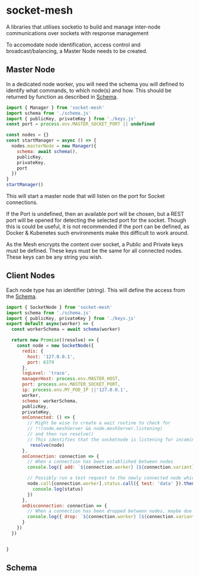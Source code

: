 # socket-mesh
A libraries that utilises socketio to build and manage inter-node communications over sockets with response management

To accomodate node identification, access control and broadcast/balancing, a Master Node needs to be created.

## Master Node

In a dedicated node worker, you will need the schema you will defined to identify what commands, to which node(s) and how. This should be returned by function as described in [Schema](#schema).

```javascript
import { Manager } from 'socket-mesh'
import schema from './schema.js'
import { publicKey, privateKey } from './keys.js'
const port = process.env.MASTER_SOCKET_PORT || undefined

const nodes = {}
const startManager = async () => {
  nodes.masterNode = new Manager({
    schema: await schema(),
    publicKey,
    privateKey,
    port
  })
}
startManager()
```

This will start a master node that will listen on the port for Socket connections. 

If the Port is undefined, then an available port will be chosen, but a REST port will be opened for detecting the selected port for the socket. Though this is could be useful, it is not recommended if the port can be defined, as Docker & Kubenetes such environments make this difficult to work around.

As the Mesh encrypts the content over socket, a Public and Private keys must be defined. These keys must be the same for all connected nodes. These keys can be any string you wish.


## Client Nodes

Each node type has an identifier (string). This will define the access from the [Schema](#schema).



```javascript
import { SocketNode } from 'socket-mesh'
import schema from './schema.js'
import { publicKey, privateKey } from './keys.js'
export default async(worker) => {
  const workerSchema = await schema(worker)

  return new Promise((resolve) => {
    const node = new SocketNode({
      redis: {
        host: '127.0.0.1',
        port: 6379
      },
      logLevel: 'trace',
      managerHost: process.env.MASTER_HOST,
      port: process.env.MASTER_SOCKET_PORT,
      ip: process.env.MY_POD_IP ||'127.0.0.1',
      worker,
      schema: workerSchema,
      publicKey,
      privateKey,
      onConnected: () => {
        // Might be wise to create a wait routine to check for
        // !!(node.meshServer && node.meshServer.listening)
        // and then run resolve()
        // This identifies that the socketnode is listening for incoming connection from other nodes.
         resolve(node)
      },
      onConnection: connection => {
        // When a connection has been established between nodes
        console.log({ add: `${connection.worker} [${connection.variant}]` })

        // Possibly run a test request to the newly connected node which would have a 'status' method in the Schema
        node.call[connection.worker].status.call({ test: 'data' }).then(({ status }) => {
          console.log(status)
        })
      },
      onDisconnection: connection => {
        // When a connection has been dropped between nodes, maybe due to and issue or deployment.
        console.log({ drop: `${connection.worker} [${connection.variant}]` })
      }
    })
  })


}
```

## Schema